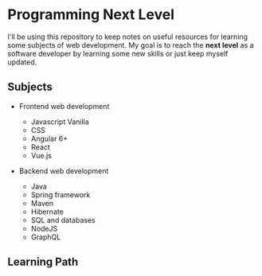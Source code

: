 # Programming Next Level

I'll be using this repository to keep notes on useful resources for learning some subjects of web development. My goal is to reach the __next level__ as a software developer by learning some new skills or just keep myself updated.

## Subjects

- Frontend web development
  - Javascript Vanilla
  - CSS
  - Angular 6+
  - React
  - Vue.js

- Backend web development
  - Java
  - Spring framework
  - Maven
  - Hibernate
  - SQL and databases
  - NodeJS
  - GraphQL

## Learning Path
